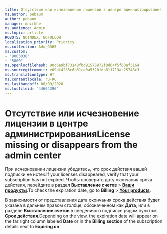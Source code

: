 ```yaml
---
title: Отсутствие или исчезновение лицензии в центре администрирования
ms.author: pebaum
author: pebaum
manager: mnirkhe
ms.audience: Admin
ms.topic: article
ROBOTS: NOINDEX, NOFOLLOW
localization_priority: Priority
ms.collection: Adm_O365
ms.custom:
- "9003038"
- "5800"
ms.openlocfilehash: 90c6a9bf73148fbd91573972f8d64f5f63af5164
ms.sourcegitcommit: e09af4285c6b81ca0a5320fdb811713ac25748c3
ms.translationtype: HT
ms.contentlocale: ru-RU
ms.lasthandoff: 06/09/2020
ms.locfileid: "44664396"
---
```

# <a name="license-missing-or-disappears-from-the-admin-center"></a><span data-ttu-id="db2e3-102">Отсутствие или исчезновение лицензии в центре администрирования</span><span class="sxs-lookup"><span data-stu-id="db2e3-102">License missing or disappears from the admin center</span></span>


<span data-ttu-id="db2e3-103">При исчезновении лицензии убедитесь, что срок действия вашей подписки не истек.</span><span class="sxs-lookup"><span data-stu-id="db2e3-103">If your licenses disappeared, verify that your subscription has not expired.</span></span> <span data-ttu-id="db2e3-104">Чтобы проверить дату окончания срока действия, перейдите в раздел **Выставление счетов**  >  **[Ваши продукты](https://go.microsoft.com/fwlink/p/?linkid=842054)**.</span><span class="sxs-lookup"><span data-stu-id="db2e3-104">To check the expiration date, go to  **Billing**  >  **[Your products](https://go.microsoft.com/fwlink/p/?linkid=842054)**.</span></span>  

<span data-ttu-id="db2e3-105">В зависимости от представления дата окончания срока действия будет указана в дальнем правом столбце, обозначенном как **Дата**, или в разделе **Выставление счетов** в сведениях о подписке рядом пунктом **Срок действия**.</span><span class="sxs-lookup"><span data-stu-id="db2e3-105">Depending on the view, the expiration date will appear on the far right column labeled  **Date**  or in the  **Billing section**  of the subscription details next to  **Expiring on**.</span></span>